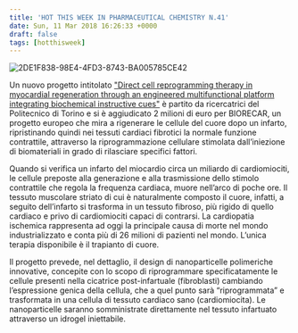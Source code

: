 ```yaml
---
title: 'HOT THIS WEEK IN PHARMACEUTICAL CHEMISTRY N.41'
date: Sun, 11 Mar 2018 16:26:33 +0000
draft: false
tags: [hotthisweek]
---
```


![2DE1F838-98E4-4FD3-8743-BA005785CE42](/img/hot-this-week-in-pharmaceutical-chemistry-n-41.md/2de1f838-98e4-4fd3-8743-ba005785ce42.png)

Un nuovo progetto intitolato ["Direct cell reprogramming therapy in myocardial regeneration through an engineered multifunctional platform integrating biochemical instructive cues"](http://www.researchers.polito.it/success_stories/progetti_erc_european_research_council/rigenerazione_del_miocardio_infartuato) è partito da ricercatrici del Politecnico di Torino e si è aggiudicato 2 milioni di euro per BIORECAR, un progetto europeo che mira a rigenerare le cellule del cuore dopo un infarto, ripristinando quindi nei tessuti cardiaci fibrotici la normale funzione contrattile, attraverso la riprogrammazione cellulare stimolata dall’iniezione di biomateriali in grado di rilasciare specifici fattori.

Quando si verifica un infarto del miocardio circa un miliardo di cardiomiociti, le cellule preposte alla generazione e alla trasmissione dello stimolo contrattile che regola la frequenza cardiaca, muore nell’arco di poche ore. Il tessuto muscolare striato di cui è naturalmente composto il cuore, infatti, a seguito dell’infarto si trasforma in un tessuto fibroso, più rigido di quello cardiaco e privo di cardiomiociti capaci di contrarsi. La cardiopatia ischemica rappresenta ad oggi la principale causa di morte nel mondo industrializzato e conta più di 26 milioni di pazienti nel mondo. L’unica terapia disponibile è il trapianto di cuore.

Il progetto prevede, nel dettaglio, il design di nanoparticelle polimeriche innovative, concepite con lo scopo di riprogrammare specificatamente le cellule presenti nella cicatrice post-infartuale (fibroblasti) cambiando l’espressione genica della cellula, che a quel punto sarà “riprogrammata” e trasformata in una cellula di tessuto cardiaco sano (cardiomiocita). Le nanoparticelle saranno somministrate direttamente nel tessuto infartuato attraverso un idrogel iniettabile.